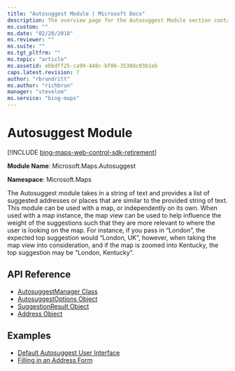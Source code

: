 ```yaml
---
title: "Autosuggest Module | Microsoft Docs"
description: The overview page for the Autosuggest Module section contains a description and links to the API reference articles and examples.
ms.custom: ""
ms.date: "02/28/2018"
ms.reviewer: ""
ms.suite: ""
ms.tgt_pltfrm: ""
ms.topic: "article"
ms.assetid: ebbdff25-ca99-448c-bf06-3530dc03b1eb
caps.latest.revision: 7
author: "rbrundritt"
ms.author: "richbrun"
manager: "stevelom"
ms.service: "bing-maps"
---
```


# Autosuggest Module

[!INCLUDE [bing-maps-web-control-sdk-retirement](../../../includes/bing-maps-web-control-sdk-retirement.md)]

**Module Name**: Microsoft.Maps.Autosuggest

**Namespace**: Microsoft.Maps 

The Autosuggest module takes in a string of text and provides a list of suggested addresses or places that are similar to the provided string of text. This module can be used with a map, or independently on its own. When used with a map instance, the map view can be used to help influence the weight of the suggestions such that they are more relevant to where the user is looking on the map. For instance, if you pass in “London”, the expected top suggestion would “London, UK”, however, when taking the map view into consideration, and if the map is zoomed into Kentucky, the top suggestion may be “London, Kentucky”.

## API Reference

  * [AutosuggestManager Class](autosuggestmanager-class.md)
  * [AutosuggestOptions Object](autosuggestoptions-object.md)
  * [SuggestionResult Object](suggestionresult-object.md)
  * [Address Object](address-object.md)

## Examples
  * [Default Autosuggest User Interface](../../map-control-concepts/autosuggest-module-examples/default-autosuggest-user-interface-example.md)
  * [Filling in an Address Form](../../map-control-concepts/autosuggest-module-examples/filling-in-an-address-form-example.md) 